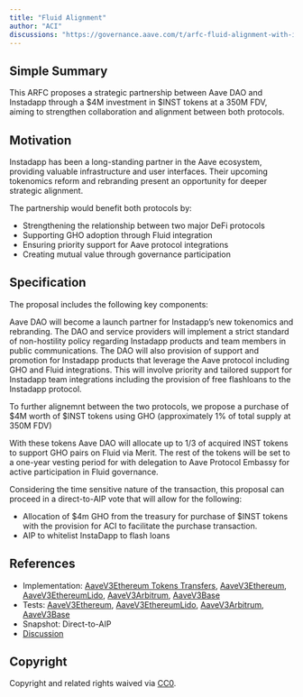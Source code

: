 ```yaml
---
title: "Fluid Alignment"
author: "ACI"
discussions: "https://governance.aave.com/t/arfc-fluid-alignment-with-inst-purchase/19921"
---
```


## Simple Summary

This ARFC proposes a strategic partnership between Aave DAO and Instadapp through a $4M investment in $INST tokens at a 350M FDV, aiming to strengthen collaboration and alignment between both protocols.

## Motivation

Instadapp has been a long-standing partner in the Aave ecosystem, providing valuable infrastructure and user interfaces. Their upcoming tokenomics reform and rebranding present an opportunity for deeper strategic alignment.

The partnership would benefit both protocols by:

- Strengthening the relationship between two major DeFi protocols
- Supporting GHO adoption through Fluid integration
- Ensuring priority support for Aave protocol integrations
- Creating mutual value through governance participation

## Specification

The proposal includes the following key components:

Aave DAO will become a launch partner for Instadapp’s new tokenomics and rebranding. The DAO and service providers will implement a strict standard of non-hostility policy regarding Instadapp products and team members in public communications. The DAO will also provision of support and promotion for Instadapp products that leverage the Aave protocol including GHO and Fluid integrations. This will involve priority and tailored support for Instadapp team integrations including the provision of free flashloans to the Instadapp protocol.

To further alignemnt between the two protocols, we propose a purchase of $4M worth of $INST tokens using GHO (approximately 1% of total supply at 350M FDV)

With these tokens Aave DAO will allocate up to 1/3 of acquired INST tokens to support GHO pairs on Fluid via Merit. The rest of the tokens will be set to a one-year vesting period for with delegation to Aave Protocol Embassy for active participation in Fluid governance.

Considering the time sensitive nature of the transaction, this proposal can proceed in a direct-to-AIP vote that will allow for the following:

- Allocation of $4m GHO from the treasury for purchase of $INST tokens with the provision for ACI to facilitate the purchase transaction.
- AIP to whitelist InstaDapp to flash loans

## References

- Implementation: [AaveV3Ethereum Tokens Transfers](https://github.com/bgd-labs/aave-proposals-v3/blob/main/src/20241127_Multi_FluidAlignment/AaveV3Ethereum_FluidAlignment_TokenTransfers_20241127.sol), [AaveV3Ethereum](https://github.com/bgd-labs/aave-proposals-v3/blob/main/src/20241127_Multi_FluidAlignment/AaveV3Ethereum_FluidAlignment_20241127.sol), [AaveV3EthereumLido](https://github.com/bgd-labs/aave-proposals-v3/blob/main/src/20241127_Multi_FluidAlignment/AaveV3EthereumLido_FluidAlignment_20241127.sol), [AaveV3Arbitrum](https://github.com/bgd-labs/aave-proposals-v3/blob/main/src/20241127_Multi_FluidAlignment/AaveV3Arbitrum_FluidAlignment_20241127.sol), [AaveV3Base](https://github.com/bgd-labs/aave-proposals-v3/blob/main/src/20241127_Multi_FluidAlignment/AaveV3Base_FluidAlignment_20241127.sol)
- Tests: [AaveV3Ethereum](https://github.com/bgd-labs/aave-proposals-v3/blob/main/src/20241127_Multi_FluidAlignment/AaveV3Ethereum_FluidAlignment_20241127.t.sol), [AaveV3EthereumLido](https://github.com/bgd-labs/aave-proposals-v3/blob/main/src/20241127_Multi_FluidAlignment/AaveV3EthereumLido_FluidAlignment_20241127.t.sol), [AaveV3Arbitrum](https://github.com/bgd-labs/aave-proposals-v3/blob/main/src/20241127_Multi_FluidAlignment/AaveV3Arbitrum_FluidAlignment_20241127.t.sol), [AaveV3Base](https://github.com/bgd-labs/aave-proposals-v3/blob/main/src/20241127_Multi_FluidAlignment/AaveV3Base_FluidAlignment_20241127.t.sol)
- Snapshot: Direct-to-AIP
- [Discussion](https://governance.aave.com/t/arfc-fluid-alignment-with-inst-purchase/19921)

## Copyright

Copyright and related rights waived via [CC0](https://creativecommons.org/publicdomain/zero/1.0/).
